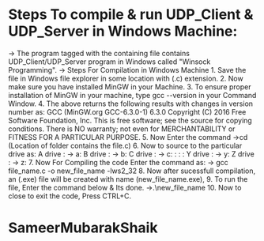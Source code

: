 # Steps To compile & run UDP_Client & UDP_Server in Windows Machine:

-> The program tagged with the containing file contains UDP_Client/UDP_Server program in Windows called "Winsock Programming". 
-> Steps For Compilation in Windows Machine
     1. Save the file in Windows file explorer in some location with (.c) extension.
     2. Now make sure you have installed MinGW in your Machine.
     3. To ensure proper installation of MinGW in your machine, type gcc --version in your Command Window.
     4. The above returns the following results with changes in version number as:
       GCC (MinGW.org GCC-6.3.0-1) 6.3.0
       Copyright (C) 2016 Free Software Foundation, Inc.
       This is free software; see the source for copying conditions.  There is NO
       warranty; not even for MERCHANTABILITY or FITNESS FOR A PARTICULAR PURPOSE.
     5. Now Enter the command ->cd (Location of folder contains the file.c)
     6. Now to source to the particular drive as:
         A drive : -> a:
         B drive : -> b:
         C drive : -> c:
                :
                : 
                :
         Y drive : -> y:
         Z drive : -> z:
      7. Now For Compiling the code Enter the command as:
          -> gcc file_name.c -o new_file_name -lws2_32
      8. Now after sucessfull  compilation, an (.exe) file will be created with name (new_file_name.exe),
      9. To run the file, Enter the command below & Its done. 
          ->.\new_file_name
     10. Now to close to exit the code, Press CTRL+C.
  
  # SameerMubarakShaik
